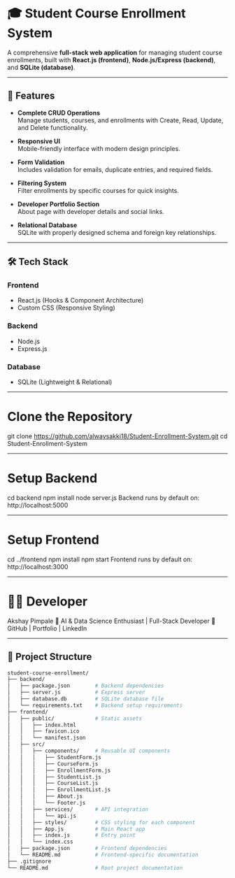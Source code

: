 # 🎓 Student Course Enrollment System

A comprehensive **full-stack web application** for managing student course enrollments, built with **React.js (frontend)**, **Node.js/Express (backend)**, and **SQLite (database)**.

---

## 🚀 Features

- **Complete CRUD Operations**  
  Manage students, courses, and enrollments with Create, Read, Update, and Delete functionality.

- **Responsive UI**  
  Mobile-friendly interface with modern design principles.

- **Form Validation**  
  Includes validation for emails, duplicate entries, and required fields.

- **Filtering System**  
  Filter enrollments by specific courses for quick insights.

- **Developer Portfolio Section**  
  About page with developer details and social links.

- **Relational Database**  
  SQLite with properly designed schema and foreign key relationships.

---

## 🛠️ Tech Stack

### Frontend
- React.js (Hooks & Component Architecture)
- Custom CSS (Responsive Styling)

### Backend
- Node.js
- Express.js

### Database
- SQLite (Lightweight & Relational)

---
# Clone the Repository
git clone https://github.com/alwaysakki18/Student-Enrollment-System.git
cd Student-Enrollment-System

---
# Setup Backend
cd backend
npm install
node server.js
Backend runs by default on: http://localhost:5000

---
# Setup Frontend
cd ../frontend
npm install
npm start
Frontend runs by default on: http://localhost:3000

---
# 👨‍💻 Developer

Akshay Pimpale
📌 AI & Data Science Enthusiast | Full-Stack Developer
🔗 GitHub
 | Portfolio
 | LinkedIn

---

## 📂 Project Structure

```bash
student-course-enrollment/
├── backend/
│   ├── package.json        # Backend dependencies
│   ├── server.js           # Express server
│   ├── database.db         # SQLite database file
│   └── requirements.txt    # Backend setup requirements
├── frontend/
│   ├── public/             # Static assets
│   │   ├── index.html
│   │   ├── favicon.ico
│   │   └── manifest.json
│   ├── src/
│   │   ├── components/     # Reusable UI components
│   │   │   ├── StudentForm.js
│   │   │   ├── CourseForm.js
│   │   │   ├── EnrollmentForm.js
│   │   │   ├── StudentList.js
│   │   │   ├── CourseList.js
│   │   │   ├── EnrollmentList.js
│   │   │   ├── About.js
│   │   │   └── Footer.js
│   │   ├── services/       # API integration
│   │   │   └── api.js
│   │   ├── styles/         # CSS styling for each component
│   │   ├── App.js          # Main React app
│   │   ├── index.js        # Entry point
│   │   └── index.css
│   ├── package.json        # Frontend dependencies
│   └── README.md           # Frontend-specific documentation
├── .gitignore
└── README.md               # Root project documentation



